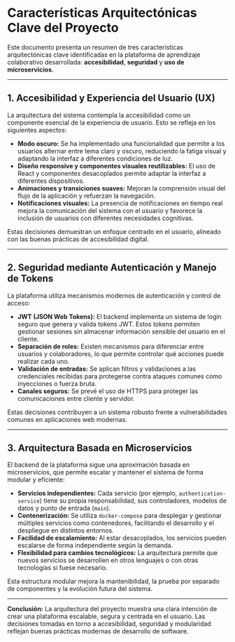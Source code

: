 # Características Arquitectónicas Clave del Proyecto

Este documento presenta un resumen de tres características arquitectónicas clave identificadas en la plataforma de aprendizaje colaborativo desarrollada: **accesibilidad**, **seguridad** y **uso de microservicios**.

---

## 1. Accesibilidad y Experiencia del Usuario (UX)

La arquitectura del sistema contempla la accesibilidad como un componente esencial de la experiencia de usuario. Esto se refleja en los siguientes aspectos:

- **Modo oscuro:** Se ha implementado una funcionalidad que permite a los usuarios alternar entre tema claro y oscuro, reduciendo la fatiga visual y adaptando la interfaz a diferentes condiciones de luz.
- **Diseño responsive y componentes visuales reutilizables:** El uso de React y componentes desacoplados permite adaptar la interfaz a diferentes dispositivos.
- **Animaciones y transiciones suaves:** Mejoran la comprensión visual del flujo de la aplicación y refuerzan la navegación.
- **Notificaciones visuales:** La presencia de notificaciones en tiempo real mejora la comunicación del sistema con el usuario y favorece la inclusión de usuarios con diferentes necesidades cognitivas.

Estas decisiones demuestran un enfoque centrado en el usuario, alineado con las buenas prácticas de accesibilidad digital.

---

## 2. Seguridad mediante Autenticación y Manejo de Tokens

La plataforma utiliza mecanismos modernos de autenticación y control de acceso:

- **JWT (JSON Web Tokens):** El backend implementa un sistema de login seguro que genera y valida tokens JWT. Estos tokens permiten gestionar sesiones sin almacenar información sensible del usuario en el cliente.
- **Separación de roles:** Existen mecanismos para diferenciar entre usuarios y colaboradores, lo que permite controlar qué acciones puede realizar cada uno.
- **Validación de entradas:** Se aplican filtros y validaciones a las credenciales recibidas para protegerse contra ataques comunes como inyecciones o fuerza bruta.
- **Canales seguros:** Se prevé el uso de HTTPS para proteger las comunicaciones entre cliente y servidor.

Estas decisiones contribuyen a un sistema robusto frente a vulnerabilidades comunes en aplicaciones web modernas.

---

## 3. Arquitectura Basada en Microservicios

El backend de la plataforma sigue una aproximación basada en microservicios, que permite escalar y mantener el sistema de forma modular y eficiente:

- **Servicios independientes:** Cada servicio (por ejemplo, `authentication-service`) tiene su propia responsabilidad, sus controladores, modelos de datos y punto de entrada (`main`).
- **Contenerización:** Se utiliza `docker-compose` para desplegar y gestionar múltiples servicios como contenedores, facilitando el desarrollo y el despliegue en distintos entornos.
- **Facilidad de escalamiento:** Al estar desacoplados, los servicios pueden escalarse de forma independiente según la demanda.
- **Flexibilidad para cambios tecnológicos:** La arquitectura permite que nuevos servicios se desarrollen en otros lenguajes o con otras tecnologías si fuese necesario.

Esta estructura modular mejora la mantenibilidad, la prueba por separado de componentes y la evolución futura del sistema.

---

**Conclusión:** La arquitectura del proyecto muestra una clara intención de crear una plataforma escalable, segura y centrada en el usuario. Las decisiones tomadas en torno a accesibilidad, seguridad y modularidad reflejan buenas prácticas modernas de desarrollo de software.

